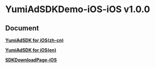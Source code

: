 # YumiAdSDKDemo-iOS-iOS v1.0.0
## Document

[**YumiAdSDK for iOS(zh-cn)**](https://github.com/yumimobi/YumiAdSDKDemo-iOS/blob/master/normalDocuments/YumiAdSDK%20for%20iOS(zh-cn).md)

[**YumiAdSDK for iOS(en)**](https://github.com/yumimobi/YumiAdSDKDemo-iOS/blob/master/normalDocuments/YumiAdSDK%20for%20iOS(en).md)

[**SDKDownloadPage-iOS**](https://github.com/yumimobi/YumiAdSDKDemo-iOS/blob/master/normalDocuments/iOSDownloadPage.md)
